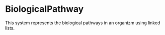 #  BiologicalPathway
This system represents the biological pathways in an organizm using linked lists. 
